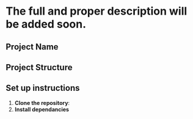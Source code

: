 # The full and proper description will be added soon.

## Project Name

## Project Structure

## Set up instructions

1. **Clone the repository**:
2. **Install dependancies**

